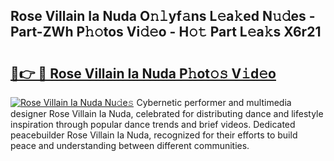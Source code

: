 ## Rose Villain Ia Nuda O𝚗𝚕yf𝚊ns L𝚎a𝚔ed N𝚞𝚍es - Part-ZWh P𝚑𝚘tos Vi𝚍𝚎o - H𝚘𝚝 Part L𝚎a𝚔s X6r21

# <h2><a href="http://kf1g2g.oniu.top/?m=Rose+Villain+Ia+Nuda">🔗👉 🔴 Rose Villain Ia Nuda P𝚑ot𝚘𝚜 V𝚒d𝚎o</a></h2>

[![Rose Villain Ia Nuda Nu𝚍e𝚜](https://i.imgur.com/0qMVB7G.gif)](http://kf1g2g.oniu.top/?m=Rose+Villain+Ia+Nuda)
Cybernetic performer and multimedia designer Rose Villain Ia Nuda, celebrated for distributing dance and lifestyle inspiration through popular dance trends and brief videos. Dedicated peacebuilder Rose Villain Ia Nuda, recognized for their efforts to build peace and understanding between different communities.  
